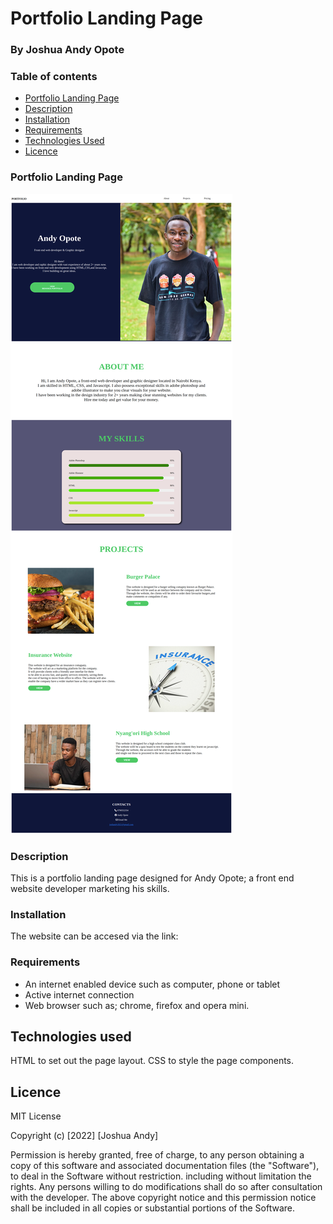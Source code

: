 # Portfolio Landing Page

### By Joshua Andy Opote
### Table of contents
+ [Portfolio Landing Page](portfolio)
+ [Description](#Description)
+ [Installation](#Installation)
+ [Requirements](#Requiremnts)
+ [Technologies Used](#Technologies_used)
+ [Licence](#Licence)
### Portfolio Landing Page
![screenshot](./images/screenshot.png)

### Description
This is a portfolio landing page designed for Andy Opote; a front end website developer marketing his skills.
### Installation
The website can be accesed via the link:
### Requirements
* An internet enabled device such as computer, phone or tablet
* Active internet connection
* Web browser such as; chrome, firefox and opera mini.
## Technologies used
HTML to set out the page layout.
CSS to style the page components.

## Licence

MIT License

Copyright (c) [2022] [Joshua Andy]

Permission is hereby granted, free of charge, to any person obtaining a copy of this software and associated documentation files (the "Software"), to deal in the Software without restriction. including without limitation the rights.
Any persons willing to do modifications shall do so after consultation with the developer.
The above copyright notice and this permission notice shall be included in all copies or substantial portions of the Software.